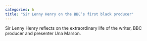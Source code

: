 ```yaml
---
categories: h
title: "Sir Lenny Henry on the BBC’s first black producer"
---
```

Sir Lenny Henry reflects on the extraordinary life of the writer, BBC producer and presenter Una Marson.